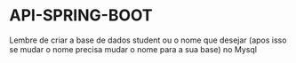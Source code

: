 # API-SPRING-BOOT

Lembre de criar a base de dados student ou o nome que desejar (apos isso se mudar o nome precisa mudar o nome para a sua base) no Mysql
